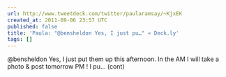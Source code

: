 ```yaml
---
url: http://www.tweetdeck.com/twitter/paularamsay/~KjxEK
created_at: 2011-09-06 23:57 UTC
published: false
title: 'Paula: "@bensheldon Yes, I just pu…" « Deck.ly'
tags: []
---
```


@bensheldon Yes, I just put them up this afternoon. In the AM I will take a photo & post tomorrow PM ! I pu… (cont)
